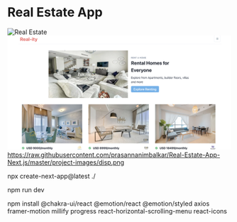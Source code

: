 # Real Estate App

![Real Estate](https://i.ibb.co/jTW4bFC/image.png)
![alt text](https://raw.githubusercontent.com/prasannanimbalkar/Real-Estate-App-Next.js/master/project-images/disp.png)
https://raw.githubusercontent.com/prasannanimbalkar/Real-Estate-App-Next.js/master/project-images/disp.png


<!-- commands  -->

npx create-next-app@latest ./

npm run dev

npm install @chakra-ui/react @emotion/react @emotion/styled axios framer-motion millify progress react-horizontal-scrolling-menu react-icons


